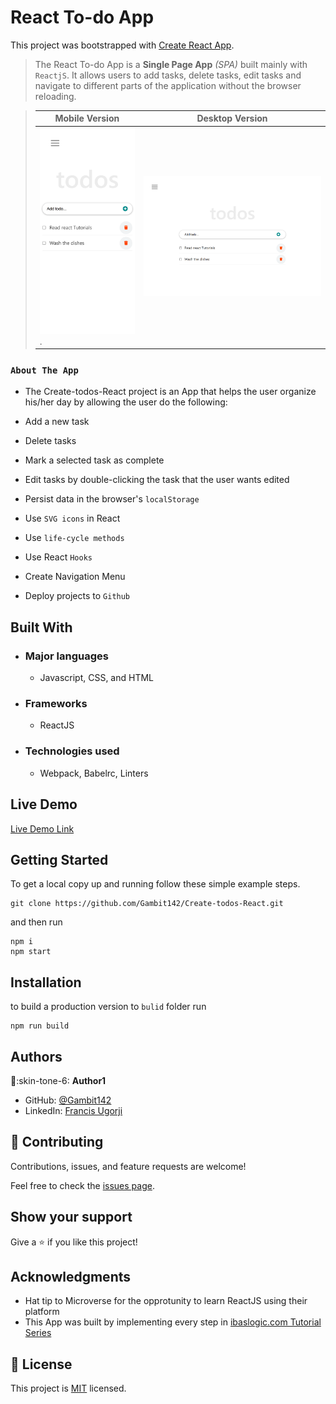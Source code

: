 # React To-do App

This project was bootstrapped with [Create React App](https://github.com/facebook/create-react-app).

> The React To-do App is a **Single Page App** _(SPA)_ built mainly with `ReactjS`. It allows users to add tasks, delete tasks, edit tasks and navigate to different parts of the application without the browser reloading.

> |Mobile Version|Desktop Version
> |--------------|--------------|
> |![screenshot](mobile-view.png).|![screenshot2](desktop-view.png)|

### `About The App`

- The Create-todos-React project is an App that helps the user organize his/her day by allowing the user do the following:

- Add a new task
  
- Delete tasks

- Mark a selected task as complete

- Edit tasks by double-clicking the task that the user wants edited
  
- Persist data in the browser's `localStorage`

- Use `SVG icons` in React
- Use `life-cycle methods`
- Use React `Hooks`
- Create Navigation Menu
- Deploy projects to `Github`

## Built With

- ### Major languages
  - Javascript, CSS, and HTML
- ### Frameworks
  - ReactJS
- ### Technologies used
  - Webpack, Babelrc, Linters

## Live Demo

[Live Demo Link](https://gambit142.github.io/Create-todos-React/)


## Getting Started

To get a local copy up and running follow these simple example steps.

```
git clone https://github.com/Gambit142/Create-todos-React.git
```

and then run

```
npm i
npm start
```

## Installation

to build a production version to `bulid` folder run

```
npm run build
```

## Authors

:man::skin-tone-6: **Author1**

- GitHub: [@Gambit142](https://github.com/Gambit142)
- LinkedIn: [Francis Ugorji](www.linkedin.com/in/francis-ugorji-a567b7168)


## 🤝 Contributing

Contributions, issues, and feature requests are welcome!

Feel free to check the [issues page]([../../issues/](https://github.com/Gambit142/Create-todos-React/issues)).

## Show your support

Give a ⭐️ if you like this project!

## Acknowledgments

- Hat tip to Microverse for the opprotunity to learn ReactJS using their platform
- This App was built by implementing every step in [ibaslogic.com Tutorial Series](https://ibaslogic.com/react-tutorial-for-beginners/)

## 📝 License

This project is [MIT](./MIT.md) licensed.
